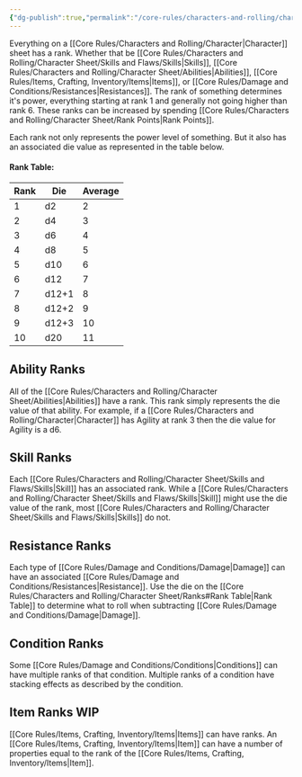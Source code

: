 ```yaml
---
{"dg-publish":true,"permalink":"/core-rules/characters-and-rolling/character-sheet/ranks/"}
---
```


Everything on a [[Core Rules/Characters and Rolling/Character\|Character]] sheet has a rank. Whether that be [[Core Rules/Characters and Rolling/Character Sheet/Skills and Flaws/Skills\|Skills]], [[Core Rules/Characters and Rolling/Character Sheet/Abilities\|Abilities]], [[Core Rules/Items, Crafting, Inventory/Items\|Items]], or [[Core Rules/Damage and Conditions/Resistances\|Resistances]]. The rank of something determines it's power, everything starting at rank 1 and generally not going higher than rank 6. These ranks can be increased by spending [[Core Rules/Characters and Rolling/Character Sheet/Rank Points\|Rank Points]].

Each rank not only represents the power level of something. But it also has an associated die value as represented in the table below.
#### Rank Table:
| Rank | Die | Average |
| ---- | ---- | ---- |
| 1 | d2 | 2 |
| 2 | d4 | 3 |
| 3 | d6 | 4 |
| 4 | d8 | 5 |
| 5 | d10 | 6 |
| 6 | d12 | 7 |
| 7 | d12+1 | 8 |
| 8 | d12+2 | 9 |
| 9 | d12+3 | 10 |
| 10 | d20 | 11 |

## Ability Ranks
All of the [[Core Rules/Characters and Rolling/Character Sheet/Abilities\|Abilities]] have a rank. This rank simply represents the die value of that ability. For example, if a [[Core Rules/Characters and Rolling/Character\|Character]] has Agility at rank 3 then the die value for Agility is a d6.

## Skill Ranks
Each [[Core Rules/Characters and Rolling/Character Sheet/Skills and Flaws/Skills\|Skill]] has an associated rank. While a [[Core Rules/Characters and Rolling/Character Sheet/Skills and Flaws/Skills\|Skill]] might use the die value of the rank, most [[Core Rules/Characters and Rolling/Character Sheet/Skills and Flaws/Skills\|Skills]] do not.

## Resistance Ranks
Each type of [[Core Rules/Damage and Conditions/Damage\|Damage]] can have an associated [[Core Rules/Damage and Conditions/Resistances\|Resistance]]. Use the die on the [[Core Rules/Characters and Rolling/Character Sheet/Ranks#Rank Table\|Rank Table]] to determine what to roll when subtracting [[Core Rules/Damage and Conditions/Damage\|Damage]].

## Condition Ranks
Some [[Core Rules/Damage and Conditions/Conditions\|Conditions]] can have multiple ranks of that condition. Multiple ranks of a condition have stacking effects as described by the condition.

## Item Ranks WIP
[[Core Rules/Items, Crafting, Inventory/Items\|Items]] can have ranks. An [[Core Rules/Items, Crafting, Inventory/Items\|Item]] can have a number of properties equal to the rank of the [[Core Rules/Items, Crafting, Inventory/Items\|Item]].